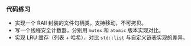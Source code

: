 ### 代码练习

- 实现一个 RAII 封装的文件句柄类，支持移动，不可拷贝。
- 写一个线程安全计数器，分别用 `mutex` 和 `atomic` 版本实现对比。
- 实现 LRU 缓存（列表 + 哈希），对比 `std::list` 与自定义链表实现的差异。

